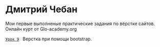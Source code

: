# Дмитрий Чебан

Мои первые выполненые практические задания по вёрстке сайтов. Онлайн курт от Glo-academy.org
  
<code>[Урок 9](https://favorituser.github.io/practic_work_1/ "Описание")
</code> Верстка при помощи bootstrap.
